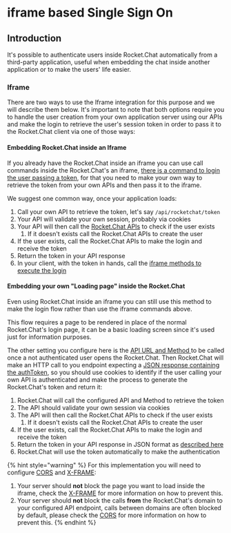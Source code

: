 # iframe based Single Sign On

## Introduction

It's possible to authenticate users inside Rocket.Chat automatically from a third-party application, useful when embedding the chat inside another application or to make the users' life easier.

### Iframe

There are two ways to use the Iframe integration for this purpose and we will describe them below. It's important to note that both options require you to handle the user creation from your own application server using our APIs and make the login to retrieve the user's session token in order to pass it to the Rocket.Chat client via one of those ways:

#### Embedding Rocket.Chat inside an Iframe

If you already have the Rocket.Chat inside an iframe you can use call commands inside the Rocket.Chat's an iframe, [there is a command to login the user passing a token](../../developer/iframe-integration/commands.md#available-commands), for that you need to make your own way to retrieve the token from your own APIs and then pass it to the iframe. 

We suggest one common way, once your application loads:

1. Call your own API to retrieve the token, let's say `/api/rocketchat/token` 
2. Your API will validate your own session, probably via cookies
3. Your API will then call the [Rocket.Chat APIs](../../../api/rest-api/) to check if the user exists
   1. If it doesn't exists call the Rocket.Chat APIs to create the user
4. If the user exists, call the Rocket.Chat APIs to make the login and receive the token
5. Return the token in your API response
6. In your client, with the token in hands, call the [iframe methods to execute the login](../../developer/iframe-integration/commands.md#available-commands)

#### Embedding your own "Loading page" inside the Rocket.Chat

Even using Rocket.Chat inside an iframe you can still use this method to make the login flow rather than use the iframe commands above.

This flow requires a page to be rendered in place of the normal Rocket.Chat's login page, it can be a basic loading screen since it's used just for information purposes.

The other setting you configure here is the [API URL and Method ](../../developer/iframe-integration/authentication/#api-url-and-api-method)to be called once a not authenticated user opens the Rocket.Chat. Then Rocket.Chat will make an HTTP call to you endpoint expecting a [JSON response containing the authToken](../../developer/iframe-integration/authentication/#using-rocket-chat-api), so you should use cookies to identify if the user calling your own API is authenticated and make the process to generate the Rocket.Chat's token and return it:

1. Rocket.Chat will call the configured API and Method to retrieve the token
2. The API should validate your own session via cookies
3. The API will then call the Rocket.Chat APIs to check if the user exists
   1. If it doesn't exists call the Rocket.Chat APIs to create the user
4. If the user exists, call the Rocket.Chat APIs to make the login and receive the token
5. Return the token in your API response in JSON format as [described here](../../developer/iframe-integration/authentication/#using-rocket-chat-api)
6. Rocket.Chat will use the token automatically to make the authentication

{% hint style="warning" %}
For this implementation you will need to configure [CORS](https://developer.mozilla.org/en-US/docs/Web/HTTP/CORS) and [X-FRAME](https://developer.mozilla.org/en-US/docs/Web/HTTP/Headers/X-Frame-Options):

1. Your server should **not** block the page you want to load inside the iframe, check the [X-FRAME](https://developer.mozilla.org/en-US/docs/Web/HTTP/Headers/X-Frame-Options) for more information on how to prevent this.
2. Your server should **not** block the calls **from** the Rocket.Chat's domain to your configured API endpoint, calls between domains are often blocked by default, please check the [CORS](https://developer.mozilla.org/en-US/docs/Web/HTTP/Headers/X-Frame-Options) for more information on how to prevent this.
{% endhint %}

